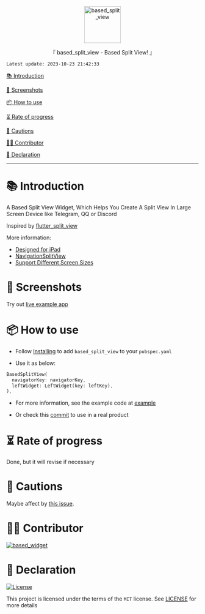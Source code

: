 <div align="center">
  <img id="based_split_view" width="96" alt="based_split_view" src="https://raw.githubusercontent.com/Cierra-Runis/based_widget/master/.github/imgs/based_split_view/icon.svg">
  <p>『 based_split_view - Based Split View! 』</p>
</div>

`Latest update: 2023-10-23 21:42:33`

[📚 Introduction](#-Introduction)

[📸 Screenshots](#-Screenshots)

[📦 How to use](#-How-to-use)

[⏳ Rate of progress](#-Rate-of-progress)

[📌 Cautions](#-Cautions)

[🧑‍💻 Contributor](#-Contributor)

[🔦 Declaration](#-Declaration)

---

# 📚 Introduction

A Based Split View Widget, Which Helps You Create A Split View In Large Screen Device like Telegram, QQ or Discord

Inspired by [flutter_split_view](https://pub.dev/packages/flutter_split_view)

More information:

- [Designed for iPad](https://developer.apple.com/videos/play/wwdc2020/10206)
- [NavigationSplitView](https://developer.apple.com/documentation/swiftui/navigationsplitview)
- [Support Different Screen Sizes](https://developer.android.com/guide/topics/large-screens/support-different-screen-sizes)

# 📸 Screenshots

Try out [live example app](https://note-of-me.top/based_widget/)

# 📦 How to use

- Follow [Installing](https://pub.dev/packages/based_split_view/install) to add `based_split_view` to your `pubspec.yaml`

- Use it as below:

```dart
BasedSplitView(
  navigatorKey: navigatorKey,
  leftWidget: LeftWidget(key: leftKey),
),
```

- For more information, see the example code at [example](https://github.com/Cierra-Runis/based_widget/blob/master/example/lib/main.dart)

- Or check this [commit](https://github.com/Cierra-Runis/mercurius/commit/be0202811899307f42e66f148dc31e8400f29352) to use in a real product

# ⏳ Rate of progress

Done, but it will revise if necessary

# 📌 Cautions

Maybe affect by [this issue](https://github.com/flutter/flutter/issues/140762).

# 🧑‍💻 Contributor

<a href="https://github.com/Cierra-Runis/based_widget/graphs/contributors">
  <img src="https://contrib.rocks/image?repo=Cierra-Runis/based_widget" alt="based_widget"/>
</a>

# 🔦 Declaration

[![License](https://img.shields.io/github/license/Cierra-Runis/based_widget)](https://github.com/Cierra-Runis/based_widget/blob/master/LICENSE)

This project is licensed under the terms of the `MIT` license. See [LICENSE](https://github.com/Cierra-Runis/based_widget/blob/master/LICENSE) for more details
